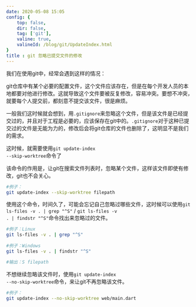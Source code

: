 ```yaml
---
date: 2020-05-08 15:05
config: {
    top: false,
    dir: false,
    tag: ['git'],
    valine: true,
    valineId: /blog/git/UpdateIndex.html
}
title : git 忽略已提交文件的修改
---
```


我们在使用git中，经常会遇到这样的情况：

git仓库中有某个必要的配置文件，这个文件应该存在，但是在每个开发人员的本地都要对他进行修改。这就导致这个文件要被反复修改，容易冲突。要想不冲突，就要每个人提交前，都刻意不提交该文件，很是麻烦。

一般我们这时候就会想到，用<code class="default">.gitignore</code>来忽略这个文件，但是该文件是已经提交过的，并且对于工程是必要的，应该保存在git中的。<code class="default">.gitignore</code>对于这种已提交过的文件是无能为力的，修改后会将git仓库的文件也删除了，这明显不是我们的需求。

这时候，就需要使用<code class="default">git update-index --skip-worktree</code>命令了

该命令的作用是，让git在搜索文件列表时，忽略某个文件，这样该文件即使有修改，git也不会关心。

```bash
#例子：
git update-index --skip-worktree filepath
```

使用这个命令，时间久了，可能会忘记自己忽略过哪些文件，这时候可以使用<code class="default">git ls-files -v . | grep "^S"</code> / <code class="default">git ls-files -v . | findstr "^S"</code>命令找出来忽略过的文件。

```bash
#例子：Linux
git ls-files -v . | grep "^S" 
 
#例子：Windows
git ls-files -v . | findstr "^S" 

#输出：S filepath
```

不想继续忽略该文件时，使用<code class="default">git update-index --no-skip-worktree</code>命令，来让git不再忽略该文件。

```bash
#例子：
git update-index --no-skip-worktree web/main.dart
```